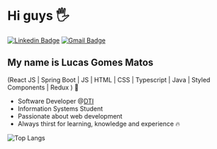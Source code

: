
<h1>Hi guys 🖐️</h1>

[![Linkedin Badge](https://img.shields.io/badge/-LinkedIn-6633cc?style=flat-square&logo=Linkedin&logoColor=white&link=https://www.linkedin.com/in/lucasgomesmatos-5958a61a9/)](https://www.linkedin.com/in/lucas-gomes-matos/)
[![Gmail Badge](https://img.shields.io/badge/-lucasgomesmatosdev@gmail.com-6633cc?style=flat-square&logo=Gmail&logoColor=white&link=mailto:lucasgomesmatosdev@gmail.com)](mailto:lucasgomesmatosdev@gmail.com)


## My name is Lucas Gomes Matos
(React JS | Spring Boot | JS | HTML | CSS | Typescript | Java | Styled Components | Redux ) 🚀
- Software Developer @[DTI](https://dtidigital.com.br)
- Information Systems Student
- Passionate about web development
- Always thirst for learning, knowledge and experience 🔥

![Top Langs](https://github-readme-stats.vercel.app/api/top-langs/?username=lucasgomesmatos&hide=TeX&layout=compact)
